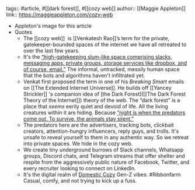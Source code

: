 ---
---

tags:: #article, #[[dark forest]], #[[cozy web]] 
author:: [[Maggie Appleton]]
link:: https://maggieappleton.com/cozy-web

- Appleton's image for this article
- Quotes
	- The [[cozy web]]  is [[Venkatesh Rao]]’s term for the private, gatekeeper-bounded spaces of the internet we have all retreated to over the last few years.
	- It's the [“high-gatekeeping slum-like space comprising slacks, messaging apps, private groups, storage services like dropbox, and of course, email.”]( ((63b4461a-5c55-4415-a32e-d3b2cc65979c)) ) The informal, untracked, messily human space that the bots and algorithms haven't infiltrated yet.
	- Venkat first proposed the term in one of his *Breaking Smart* emails on [[The Extended Internet Universe]]. He builds off [[Yancey Strickler]] 's companion idea of [the Dark Forest]([[The Dark Forest Theory of the Internet]]) theory of the web. The “dark forest” is a place that *seems* eerily quiet and devoid of life. All the living creatures within it are hiding. Because [“night is when the predators come out. To survive, the animals stay silent.”]( ((63af4c6f-52c4-4217-b332-eafa2414e7dd)) )
	- The predators here are the advertisers, tracking bots, clickbait creators, attention-hungry influencers, reply guys, and trolls. It's unsafe to reveal yourself to them in any authentic way. So we retreat into private spaces. We hide in the cozy web.
	- We create tiny underground burrows of Slack channels, Whatsapp groups, Discord chats, and Telegram streams that offer shelter and respite from the aggressively public nature of Facebook, Twitter, and every recruiter looking to connect on LinkedIn.
	- It's the digital realm of [Domestic Cozy](https://www.ribbonfarm.com/series/domestic-cozy/) Gen-Z vibes. #Ribbonfarm Casual, comfy, and not trying to kick up a fuss.